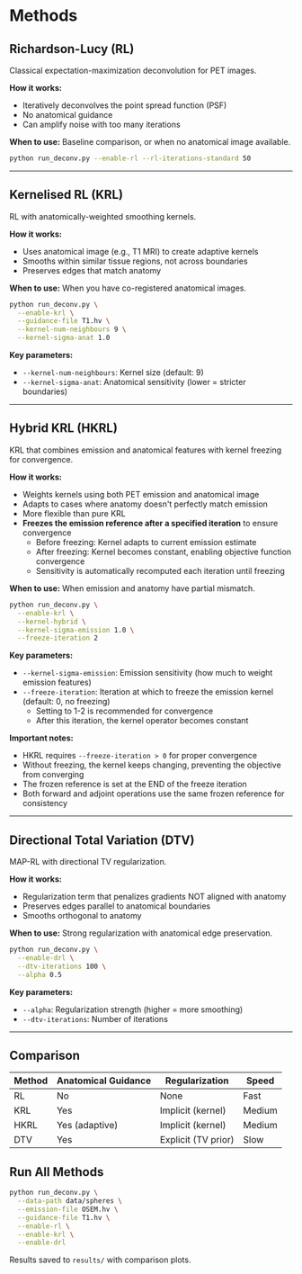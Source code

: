 # Methods

## Richardson-Lucy (RL)

Classical expectation-maximization deconvolution for PET images.

**How it works:**
- Iteratively deconvolves the point spread function (PSF)
- No anatomical guidance
- Can amplify noise with too many iterations

**When to use:** Baseline comparison, or when no anatomical image available.

```bash
python run_deconv.py --enable-rl --rl-iterations-standard 50
```

---

## Kernelised RL (KRL)

RL with anatomically-weighted smoothing kernels.

**How it works:**
- Uses anatomical image (e.g., T1 MRI) to create adaptive kernels
- Smooths within similar tissue regions, not across boundaries
- Preserves edges that match anatomy

**When to use:** When you have co-registered anatomical images.

```bash
python run_deconv.py \
  --enable-krl \
  --guidance-file T1.hv \
  --kernel-num-neighbours 9 \
  --kernel-sigma-anat 1.0
```

**Key parameters:**
- `--kernel-num-neighbours`: Kernel size (default: 9)
- `--kernel-sigma-anat`: Anatomical sensitivity (lower = stricter boundaries)

---

## Hybrid KRL (HKRL)

KRL that combines emission and anatomical features with kernel freezing for convergence.

**How it works:**
- Weights kernels using both PET emission and anatomical image
- Adapts to cases where anatomy doesn't perfectly match emission
- More flexible than pure KRL
- **Freezes the emission reference after a specified iteration** to ensure convergence
  - Before freezing: Kernel adapts to current emission estimate
  - After freezing: Kernel becomes constant, enabling objective function convergence
  - Sensitivity is automatically recomputed each iteration until freezing

**When to use:** When emission and anatomy have partial mismatch.

```bash
python run_deconv.py \
  --enable-krl \
  --kernel-hybrid \
  --kernel-sigma-emission 1.0 \
  --freeze-iteration 2
```

**Key parameters:**
- `--kernel-sigma-emission`: Emission sensitivity (how much to weight emission features)
- `--freeze-iteration`: Iteration at which to freeze the emission kernel (default: 0, no freezing)
  - Setting to 1-2 is recommended for convergence
  - After this iteration, the kernel operator becomes constant

**Important notes:**
- HKRL requires `--freeze-iteration > 0` for proper convergence
- Without freezing, the kernel keeps changing, preventing the objective from converging
- The frozen reference is set at the END of the freeze iteration
- Both forward and adjoint operations use the same frozen reference for consistency

---

## Directional Total Variation (DTV)

MAP-RL with directional TV regularization.

**How it works:**
- Regularization term that penalizes gradients NOT aligned with anatomy
- Preserves edges parallel to anatomical boundaries
- Smooths orthogonal to anatomy

**When to use:** Strong regularization with anatomical edge preservation.

```bash
python run_deconv.py \
  --enable-drl \
  --dtv-iterations 100 \
  --alpha 0.5
```

**Key parameters:**
- `--alpha`: Regularization strength (higher = more smoothing)
- `--dtv-iterations`: Number of iterations

---

## Comparison

| Method | Anatomical Guidance | Regularization | Speed |
|--------|-------------------|----------------|-------|
| RL | No | None | Fast |
| KRL | Yes | Implicit (kernel) | Medium |
| HKRL | Yes (adaptive) | Implicit (kernel) | Medium |
| DTV | Yes | Explicit (TV prior) | Slow |

## Run All Methods

```bash
python run_deconv.py \
  --data-path data/spheres \
  --emission-file OSEM.hv \
  --guidance-file T1.hv \
  --enable-rl \
  --enable-krl \
  --enable-drl
```

Results saved to `results/` with comparison plots.
